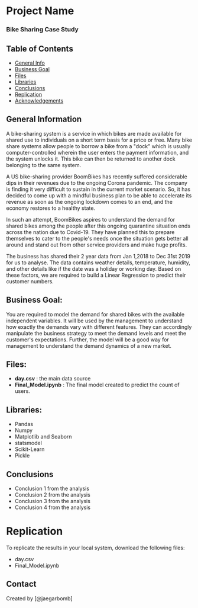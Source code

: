 # Project Name
<h3> Bike Sharing Case Study</h3>

## Table of Contents
* [General Info](#general-information)
* [Business Goal](#business-goal)
* [Files](#files)
* [Libraries](#libraries)
* [Conclusions](#conclusions)
* [Replication](#replication)
* [Acknowledgements](#acknowledgements)

<!-- You can include any other section that is pertinent to your problem -->

## General Information
A bike-sharing system is a service in which bikes are made available for shared use to individuals on a short term basis for a price or free. Many bike share systems allow people to borrow a bike from a "dock" which is usually computer-controlled wherein the user enters the payment information, and the system unlocks it. This bike can then be returned to another dock belonging to the same system.

A US bike-sharing provider BoomBikes has recently suffered considerable dips in their revenues due to the ongoing Corona pandemic. The company is finding it very difficult to sustain in the current market scenario. So, it has decided to come up with a mindful business plan to be able to accelerate its revenue as soon as the ongoing lockdown comes to an end, and the economy restores to a healthy state. 

In such an attempt, BoomBikes aspires to understand the demand for shared bikes among the people after this ongoing quarantine situation ends across the nation due to Covid-19. They have planned this to prepare themselves to cater to the people's needs once the situation gets better all around and stand out from other service providers and make huge profits.

The business has shared their 2 year data from Jan 1,2018 to Dec 31st 2019 for us to analyse. The data contains weather details, temperature, humidity, and other details like if the date was a holiday or working day. Based on these factors, we are required to build a Linear Regression to predict their customer numbers.

## Business Goal:
You are required to model the demand for shared bikes with the available independent variables. It will be used by the management to understand how exactly the demands vary with different features. They can accordingly manipulate the business strategy to meet the demand levels and meet the customer's expectations. Further, the model will be a good way for management to understand the demand dynamics of a new market. 


## Files: 
- **day.csv** : the main data source
- **Final_Model.ipynb** : The final model created to predict the count of users.

## Libraries:
- Pandas
- Numpy
- Matplotlib and Seaborn
- statsmodel
- Scikit-Learn
- Pickle

## Conclusions
- Conclusion 1 from the analysis
- Conclusion 2 from the analysis
- Conclusion 3 from the analysis
- Conclusion 4 from the analysis

# Replication
To replicate the results in your local system, download the following files:
 - day.csv
 - Final_Model.ipynb

## Contact
Created by [@jaegarbomb]